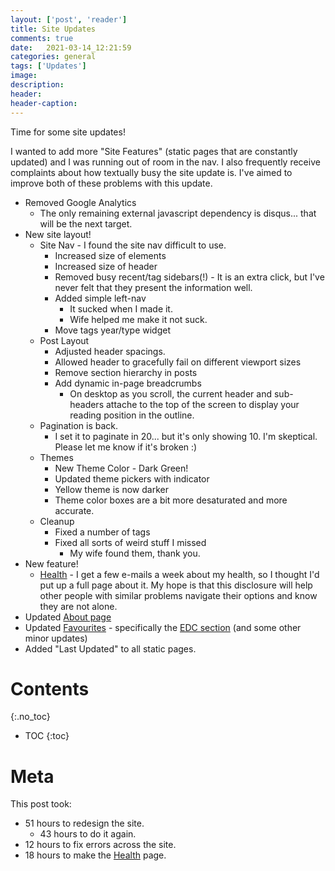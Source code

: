 ```yaml
---
layout: ['post', 'reader']
title: Site Updates
comments: true
date:   2021-03-14_12:21:59 
categories: general
tags: ['Updates']
image:
description:
header:
header-caption:
---
```


Time for some site updates!

I wanted to add more "Site Features" (static pages that are constantly updated) and I was running out of room in the nav. I also frequently receive complaints about how textually busy the site update is. I've aimed to improve both of these problems with this update.

* Removed Google Analytics
  * The only remaining external javascript dependency is disqus... that will be the next target.
* New site layout!
  * Site Nav - I found the site nav difficult to use.
    * Increased size of elements
    * Increased size of header
    * Removed busy recent/tag sidebars(!) - It is an extra click, but I've never felt that they present the information well.
    * Added simple left-nav
      * It sucked when I made it.
      * Wife helped me make it not suck.
    * Move tags year/type widget
  * Post Layout
    * Adjusted header spacings.
    * Allowed header to gracefully fail on different viewport sizes
    * Remove section hierarchy in posts
    * Add dynamic in-page breadcrumbs
      * On desktop as you scroll, the current header and sub-headers attache to the top of the screen to display your reading position in the outline.
  * Pagination is back.
    * I set it to paginate in 20... but it's only showing 10. I'm skeptical. Please let me know if it's broken :)
  * Themes
    * New Theme Color - Dark Green!
    * Updated theme pickers with indicator
    * Yellow theme is now darker
    * Theme color boxes are a bit more desaturated and more accurate.
  * Cleanup
    * Fixed a number of tags
    * Fixed all sorts of weird stuff I missed
      * My wife found them, thank you.
* New feature!
  * [Health](/Health/) - I get a few e-mails a week about my health, so I thought I'd put up a full page about it. My hope is that this disclosure will help other people with similar problems navigate their options and know they are not alone.
* Updated [About page](/about/)
* Updated [Favourites](/favourites.md) - specifically the [EDC section](/favourites.md#every-day-carry) (and some other minor updates)
* Added "Last Updated" to all static pages.

<!--more-->


# Contents
{:.no_toc}
* TOC
{:toc}

# Meta

This post took:

* 51 hours to redesign the site.
  * 43 hours to do it again.
* 12 hours to fix errors across the site.
* 18 hours to make the [Health](/Health/) page.
